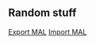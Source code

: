 ## Random stuff
[Export MAL](https://myanimelist.net/panel.php?go=export)
[Import MAL](https://anilist.co/settings/import)
